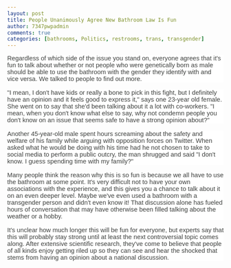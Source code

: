 ```yaml
---
layout: post
title: People Unanimously Agree New Bathroom Law Is Fun
author: 7347pwpadmin
comments: true
categories: [bathrooms, Politics, restrooms, trans, transgender]
---
```

<p style="background: white; vertical-align: baseline; margin: 3.95pt 0in 12.0pt 0in;"><span style="font-size: 11.0pt; font-family: 'Arial',sans-serif; color: #3e403e;">Regardless of which side of the issue you stand on, everyone agrees that it's fun to talk about whether or not people who were genetically born as male should be able to use the bathroom with the gender they identify with and vice versa. We talked to people to find out more.</span></p>
<p style="background: white; vertical-align: baseline; box-sizing: border-box; font-stretch: inherit; line-height: inherit; orphans: auto; text-align: start; widows: 1; -webkit-text-stroke-width: 0px; word-spacing: 0px; margin: 3.95pt 0in 12.0pt 0in;"><span style="font-size: 11.0pt; font-family: 'Arial',sans-serif; color: #3e403e;">"I mean, I don't have kids or really a bone to pick in this fight, but I definitely have an opinion and it feels good to express it," says one 23-year old female. She went on to say that she'd been talking about it a lot with co-workers. "I mean, when you don't know what else to say, why not condemn people you don't know on an issue that seems safe to have a strong opinion about?"</span></p>
<p style="background: white; vertical-align: baseline; box-sizing: border-box; font-stretch: inherit; line-height: inherit; orphans: auto; text-align: start; widows: 1; -webkit-text-stroke-width: 0px; word-spacing: 0px; margin: 3.95pt 0in 12.0pt 0in;"><span style="font-size: 11.0pt; font-family: 'Arial',sans-serif; color: #3e403e;">Another 45-year-old male spent hours screaming about the safety and welfare of his family while arguing with opposition forces on Twitter. When asked what he would be doing with his time had he not chosen to take to social media to perform a public outcry, the man shrugged and said "I don't know. I guess spending time with my family?"</span></p>
<p style="background: white; vertical-align: baseline; box-sizing: border-box; font-stretch: inherit; line-height: inherit; orphans: auto; text-align: start; widows: 1; -webkit-text-stroke-width: 0px; word-spacing: 0px; margin: 3.95pt 0in 12.0pt 0in;"><span style="font-size: 11.0pt; font-family: 'Arial',sans-serif; color: #3e403e;">Many people think the reason why this is so fun is because we all have to use the bathroom at some point. It's very difficult not to have your own associations with the experience, and this gives you a chance to talk about it on an even deeper level. Maybe we've even used a bathroom with a transgender person and didn't even know it! That discussion alone has fueled hours of conversation that may have otherwise been filled talking about the weather or a hobby.</span></p>
<p style="background: white; vertical-align: baseline; box-sizing: border-box; font-stretch: inherit; line-height: inherit; orphans: auto; text-align: start; widows: 1; -webkit-text-stroke-width: 0px; word-spacing: 0px; margin: 3.95pt 0in 12.0pt 0in;"><span style="font-size: 11.0pt; font-family: 'Arial',sans-serif; color: #3e403e;">It's unclear how much longer this will be fun for everyone, but experts say that this will probably stay strong until at least the next controversial topic comes along. After extensive scientific research, they've come to believe that people of all kinds enjoy getting riled up so they can see and hear the shocked that stems from having an opinion about a national discussion.</span></p>
